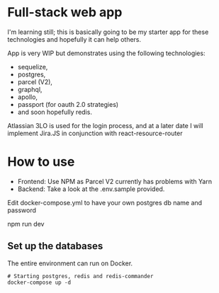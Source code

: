 # Full-stack web app 
I'm learning still; this is basically going to be my starter app for these technologies and hopefully it can help others.

App is very WIP but demonstrates using the following technologies: 
- sequelize, 
- postgres, 
- parcel (V2), 
- graphql, 
- apollo, 
- passport (for oauth 2.0 strategies) 
- and soon hopefully redis.

Atlassian 3LO is used for the login process, and at a later date I will implement Jira.JS in conjunction with react-resource-router

# How to use
- Frontend: Use NPM as Parcel V2 currently has problems with Yarn
- Backend: 
 Take a look at the .env.sample provided. 
 
 Edit docker-compose.yml to have your own postgres db name and password
 
 npm run dev

## Set up the databases

The entire environment can run on Docker.
```
# Starting postgres, redis and redis-commander
docker-compose up -d
```

